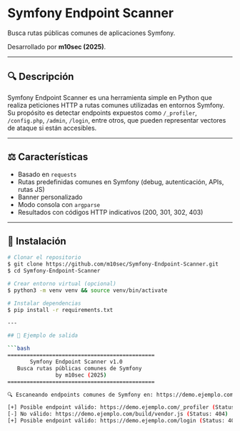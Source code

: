 # Symfony Endpoint Scanner

Busca rutas públicas comunes de aplicaciones Symfony.

Desarrollado por **m10sec (2025)**.

---

## 🔍 Descripción
Symfony Endpoint Scanner es una herramienta simple en Python que realiza peticiones HTTP a rutas comunes utilizadas en entornos Symfony. Su propósito es detectar endpoints expuestos como `/_profiler`, `/config.php`, `/admin`, `/login`, entre otros, que pueden representar vectores de ataque si están accesibles.

---

## ⚖️ Características

- Basado en `requests`
- Rutas predefinidas comunes en Symfony (debug, autenticación, APIs, rutas JS)
- Banner personalizado
- Modo consola con `argparse`
- Resultados con códigos HTTP indicativos (200, 301, 302, 403)

---

## 🚀 Instalación

```bash
# Clonar el repositorio
$ git clone https://github.com/m10sec/Symfony-Endpoint-Scanner.git
$ cd Symfony-Endpoint-Scanner

# Crear entorno virtual (opcional)
$ python3 -m venv venv && source venv/bin/activate

# Instalar dependencias
$ pip install -r requirements.txt

---

## 🧪 Ejemplo de salida

```bash
==============================================
       Symfony Endpoint Scanner v1.0          
   Busca rutas públicas comunes de Symfony    
               by m10sec (2025)               
==============================================

🔍 Escaneando endpoints comunes de Symfony en: https://demo.ejemplo.com

[+] Posible endpoint válido: https://demo.ejemplo.com/_profiler (Status: 200)
[-] No válido: https://demo.ejemplo.com/build/vendor.js (Status: 404)
[+] Posible endpoint válido: https://demo.ejemplo.com/login (Status: 403)

```


